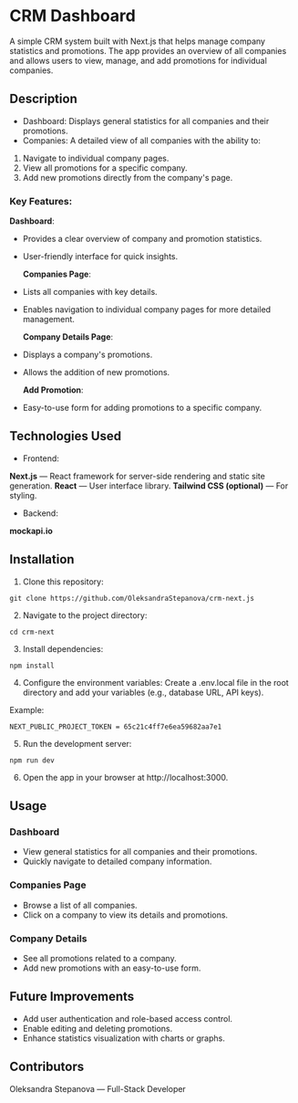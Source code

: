 # CRM Dashboard

A simple CRM system built with Next.js that helps manage company statistics and promotions. The app provides an overview of all companies and allows users to view, manage, and add promotions for individual companies.

## Description

- Dashboard: Displays general statistics for all companies and their promotions.
- Companies: A detailed view of all companies with the ability to:

1. Navigate to individual company pages.
2. View all promotions for a specific company.
3. Add new promotions directly from the company's page.

### Key Features:

**Dashboard**:

- Provides a clear overview of company and promotion statistics.
- User-friendly interface for quick insights.

  **Companies Page**:

- Lists all companies with key details.
- Enables navigation to individual company pages for more detailed management.

  **Company Details Page**:

- Displays a company's promotions.
- Allows the addition of new promotions.

  **Add Promotion**:

- Easy-to-use form for adding promotions to a specific company.

## Technologies Used

- Frontend:

**Next.js** — React framework for server-side rendering and static site generation.
**React** — User interface library.
**Tailwind CSS (optional)** — For styling.

- Backend:

**mockapi.io**

## Installation

1. Clone this repository:

`git clone https://github.com/OleksandraStepanova/crm-next.js`

2. Navigate to the project directory:

`cd crm-next`

3. Install dependencies:

`npm install`

4. Configure the environment variables:
   Create a .env.local file in the root directory and add your variables (e.g., database URL, API keys).

Example:

`NEXT_PUBLIC_PROJECT_TOKEN = 65c21c4ff7e6ea59682aa7e1`

5. Run the development server:

`npm run dev`

6. Open the app in your browser at http://localhost:3000.

## Usage

### Dashboard

- View general statistics for all companies and their promotions.
- Quickly navigate to detailed company information.

### Companies Page

- Browse a list of all companies.
- Click on a company to view its details and promotions.

### Company Details

- See all promotions related to a company.
- Add new promotions with an easy-to-use form.

## Future Improvements

- Add user authentication and role-based access control.
- Enable editing and deleting promotions.
- Enhance statistics visualization with charts or graphs.

## Contributors

Oleksandra Stepanova — Full-Stack Developer
